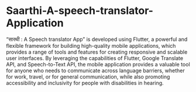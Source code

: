 # Saarthi-A-speech-translator-Application
“सारथी : A Speech translator App” is developed using Flutter, a powerful and flexible framework for building high-quality mobile applications, which provides a range of tools and features for creating responsive and scalable user interfaces. By leveraging the capabilities of Flutter, Google Translate API, and Speech-to-Text API, the mobile application provides a valuable tool for anyone who needs to communicate across language barriers, whether for work, travel, or for general communication, while also promoting accessibility and inclusivity for people with disabilities in hearing.
